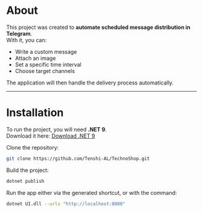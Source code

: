# About

This project was created to **automate scheduled message distribution in Telegram**.  
With it, you can:  
- Write a custom message 
- Attach an image
- Set a specific time interval
- Choose target channels

The application will then handle the delivery process automatically.

---
# Installation

To run the project, you will need **.NET 9**.  
Download it here: [Download .NET 9](https://dotnet.microsoft.com/en-us/download/dotnet/9.0)

Clone the repository:
```bash
git clone https://github.com/Tenshi-AL/TechnoShop.git
```
Build the project:
```bash
dotnet publish
```
Run the app either via the generated shortcut, or with the command:
```bash
dotnet UI.dll --urls "http://localhost:8080"
```
